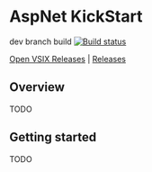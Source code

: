 # AspNet KickStart

dev branch build [![Build status](https://ci.appveyor.com/api/projects/status/ql25d520rc2pl2ty?svg=true)](https://ci.appveyor.com/api/projects/status/ql25d520rc2pl2ty/branch/dev)

[Open VSIX Releases](http://vsixgallery.com/extension/F9BA239C-2420-4167-A986-3C11670DB3E0) | 
[Releases](https://visualstudiogallery.msdn.microsoft.com/F9BA239C-2420-4167-A986-3C11670DB3E0)

## Overview

TODO

## Getting started

TODO

